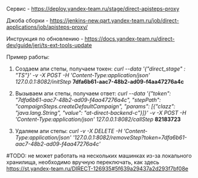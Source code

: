 Сервис - https://deploy.yandex-team.ru/stage/direct-apisteps-proxy

Джоба сборки - https://jenkins-new.qart.yandex-team.ru/job/direct-applications/job/apisteps-proxy/

Инструкция по обновлению - https://docs.yandex-team.ru/direct-dev/guide/jeri/ts-ext-tools-update

Пример работы:

1) Создаем апи степы, получаем токен:
*curl --data '{"direct_stage" : "TS"}' -v -X POST -H 'Content-Type:application/json' 127.0.0.1:8082/initStep*
**7dfa6b61-aac7-48b2-ad09-f4aa47276a4c**

2) Вызываем апи степы, получаем ответ:
*curl --data '{"token": "7dfa6b61-aac7-48b2-ad09-f4aa47276a4c", "stepPath": "campaignSteps.createDefaultCampaign", "params": [{"clazz": "java.lang.String", "value": "at-direct-backend-c"}]}' -v -X POST -H 'Content-Type:application/json' 127.0.0.1:8082/callStep*
**<Integer>82183723</Integer>**

3) Удаляем апи степы:
*curl -v -X DELETE -H 'Content-Type:application/json' '127.0.0.1:8082/removeStep?token=7dfa6b61-aac7-48b2-ad09-f4aa47276a4c'*

#TODO: не может работать на нескольких машинках из-за локального хранилища, необходимо вручную переключать, как здесь https://st.yandex-team.ru/DIRECT-126935#5f639a29437a2d293f7bf08e
